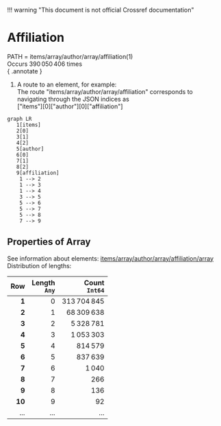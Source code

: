 !!! warning "This document is not official Crossref documentation"
# Affiliation
PATH = items/array/author/array/affiliation(1)  
Occurs 390 050 406 times  
{ .annotate }

1. A route to an element, for example:  
   The route "items/array/author/array/affiliation" corresponds to navigating through the JSON indices as  
   ["items"][0]["author"][0]["affiliation"]  

```mermaid
graph LR
   1[items]
   2[0]
   3[1]
   4[2]
   5[author]
   6[0]
   7[1]
   8[2]
   9[affiliation]
    1 --> 2
    1 --> 3
    1 --> 4
    3 --> 5
    5 --> 6
    5 --> 7
    5 --> 8
    7 --> 9
```


## Properties of Array
See information about elements: [items/array/author/array/affiliation/array](array/index.md)  
Distribution of lengths:  

| **Row** | **Length**<br>`Any` | **Count**<br>`Int64` |
|--------:|--------------------:|---------------------:|
| **1**   | 0                   | 313 704 845          |
| **2**   | 1                   | 68 309 638           |
| **3**   | 2                   | 5 328 781            |
| **4**   | 3                   | 1 053 303            |
| **5**   | 4                   | 814 579              |
| **6**   | 5                   | 837 639              |
| **7**   | 6                   | 1 040                |
| **8**   | 7                   | 266                  |
| **9**   | 8                   | 136                  |
| **10**  | 9                   | 92                   |
| ... | ... | ... |

